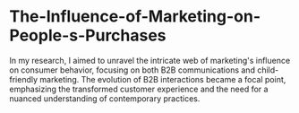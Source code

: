 # The-Influence-of-Marketing-on-People-s-Purchases
In my research, I aimed to unravel the intricate web of marketing's influence on consumer behavior, focusing on both B2B communications and child-friendly marketing. The evolution of B2B interactions became a focal point, emphasizing the transformed customer experience and the need for a nuanced understanding of contemporary practices.
